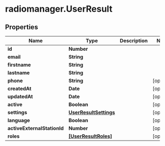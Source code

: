 # radiomanager.UserResult

## Properties

Name | Type | Description | Notes
------------ | ------------- | ------------- | -------------
**id** | **Number** |  | 
**email** | **String** |  | 
**firstname** | **String** |  | 
**lastname** | **String** |  | 
**phone** | **String** |  | [optional] 
**createdAt** | **Date** |  | [optional] 
**updatedAt** | **Date** |  | [optional] 
**active** | **Boolean** |  | [optional] 
**settings** | [**UserResultSettings**](UserResultSettings.md) |  | [optional] 
**language** | **Boolean** |  | [optional] 
**activeExternalStationId** | **Number** |  | [optional] 
**roles** | [**[UserResultRoles]**](UserResultRoles.md) |  | [optional] 



